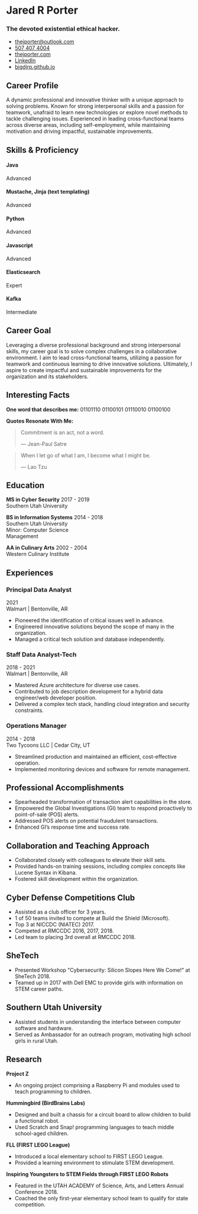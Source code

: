 # Jared R Porter

### The devoted existential ethical hacker.

* thejporter@outlook.com
* [507 407 4004](tel:507-407-4004)
* [thejporter.com](https://thejporter.com)
* [LinkedIn](https://www.linkedin.com/in/the-jared-porter)
* [bigdjrp.github.io](https://bigdjrp.github.io)

## Career Profile

A dynamic professional and innovative thinker with a unique approach to solving problems. Known for strong interpersonal skills and a passion for teamwork, unafraid to learn new technologies or explore novel methods to tackle challenging issues. Experienced in leading cross-functional teams across diverse areas, including self-employment, while maintaining motivation and driving impactful, sustainable improvements.

## Skills & Proficiency

#### Java
Advanced

#### Mustache, Jinja (text templating)
Advanced

#### Python
Advanced

#### Javascript
Advanced

#### Elasticsearch
Expert

#### Kafka
Intermediate

## Career Goal

Leveraging a diverse professional background and strong interpersonal skills, my career goal is to solve complex challenges in a collaborative environment. I aim to lead cross-functional teams, utilizing a passion for teamwork and continuous learning to drive innovative solutions. Ultimately, I aspire to create impactful and sustainable improvements for the organization and its stakeholders.

## Interesting Facts

**One word that describes me:**
01101110 01100101 01110010 01100100

**Quotes Resonate With Me:**

> Commitment is an act, not a word.
> 
> — Jean-Paul Satre

> When I let go of what I am, I become what I might be. 
> 
> — Lao Tzu

## Education

**MS in Cyber Security**
2017 - 2019  
Southern Utah University

**BS in Information Systems**
2014 - 2018  
Southern Utah University  
Minor: Computer Science  
Management 

**AA in Culinary Arts**
2002 - 2004  
Western Culinary Institute

## Experiences

### Principal Data Analyst
2021  
Walmart | Bentonville, AR

- Pioneered the identification of critical issues well in advance.
- Engineered innovative solutions beyond the scope of many in the organization.
- Managed a critical tech solution and database independently.

### Staff Data Analyst-Tech
2018 - 2021  
Walmart | Bentonville, AR

- Mastered Azure architecture for diverse use cases.
- Contributed to job description development for a hybrid data engineer/web developer position.
- Delivered a complex tech stack, handling cloud integration and security constraints.

### Operations Manager
2014 - 2018  
Two Tycoons LLC | Cedar City, UT

- Streamlined production and maintained an efficient, cost-effective operation.
- Implemented monitoring devices and software for remote management.

## Professional Accomplishments

- Spearheaded transformation of transaction alert capabilities in the store.
- Empowered the Global Investigations (GI) team to respond proactively to point-of-sale (POS) alerts.
- Addressed POS alerts on potential fraudulent transactions.
- Enhanced GI’s response time and success rate.

## Collaboration and Teaching Approach

- Collaborated closely with colleagues to elevate their skill sets.
- Provided hands-on training sessions, including complex concepts like Lucene Syntax in Kibana.
- Fostered skill development within the organization.

## Cyber Defense Competitions Club

- Assisted as a club officer for 3 years.
- 1 of 50 teams invited to compete at Build the Shield (Microsoft).
- Top 3 at NICCDC (NIATEC) 2017.
- Competed at RMCCDC 2016, 2017, 2018.
- Led team to placing 3rd overall at RMCCDC 2018.

## SheTech

- Presented Workshop "Cybersecurity: Silicon Slopes Here We Come!" at SheTech 2018.
- Teamed up in 2017 with Dell EMC to provide girls with information on STEM career paths.

## Southern Utah University

- Assisted students in understanding the interface between computer software and hardware.
- Served as Ambassador for an outreach program, motivating high school girls in rural Utah.

## Research

**Project Z**

- An ongoing project comprising a Raspberry Pi and modules used to teach programming to children.

**Hummingbird (BirdBrains Labs)**

- Designed and built a chassis for a circuit board to allow children to build a functional robot.
- Used Scratch and Snap! programming languages to teach middle school-aged children.

**FLL (FIRST LEGO League)**

- Introduced a local elementary school to FIRST LEGO League.
- Provided a learning environment to stimulate STEM development.

**Inspiring Youngsters to STEM Fields through FIRST LEGO Robots**

- Featured in the UTAH ACADEMY of Science, Arts, and Letters Annual Conference 2018.
- Coached the only first-year elementary school team to qualify for state competition.